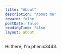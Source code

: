 ```yaml
---
title: "About"
description: "About me"
reward: false
postDate: false
readingTime: false
layout: about
---
```


Hi there, I'm phenix3443.
